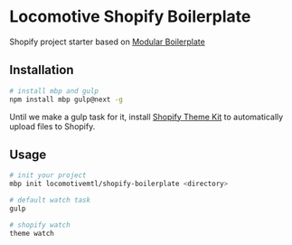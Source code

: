 # Locomotive Shopify Boilerplate
Shopify project starter based on [Modular Boilerplate]

## Installation
```sh
# install mbp and gulp
npm install mbp gulp@next -g
```

Until we make a gulp task for it, install [Shopify Theme Kit] to automatically upload files to Shopify.

## Usage
```sh
# init your project
mbp init locomotivemtl/shopify-boilerplate <directory>

# default watch task
gulp

# shopify watch
theme watch
```

[Modular Boilerplate]: https://github.com/modularbp/modular-boilerplate
[Shopify Theme Kit]: https://github.com/Shopify/themekit
